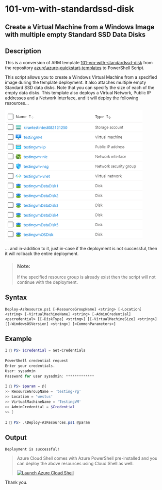101-vm-with-standardssd-disk
===
Create a Virtual Machine from a Windows Image with multiple empty Standard SSD Data Disks
---

## Description

This is a conversion of ARM template [101-vm-with-standardssd-disk](https://github.com/Azure/azure-quickstart-templates/tree/master/101-vm-with-standardssd-disk) from the repository [azure\azure-quickstart-templates](https://github.com/Azure/azure-quickstart-templates) to PowerShell Script.

This script allows you to create a Windows Virtual Machine from a specified image during the template deployment. It also attaches multiple empty Standard SSD data disks. Note that you can specify the size of each of the empty data disks. This template also deploys a Virtual Network, Public IP addresses and a Network Interface, and it will deploy the following resources...

![image](resources.png)

... and in-addition to it, just in-case if the deployment is not successful, then it will rollback the entire deployment.

> ### Note: 
> If the specified resource group is already exist then the script will not continue with the deployment.

## Syntax
```
Deploy-AzResource.ps1 [-ResourceGroupName] <string> [-Location] <string> [-VirtualMachineName] <string> [-AdminCredential] <pscredential> [[-DiskType] <string>] [[-VirtualMachineSize] <string>] [[-WindowsOSVersion] <string>] [<CommonParameters>]
```

## Example
```powershell
I 💙 PS> $Credential = Get-Credentials

PowerShell credential request
Enter your credentials.
User: sysadmin
Password for user sysadmin: *************

I 💙 PS> $param = @{
>> ResourceGroupName = 'testing-rg'
>> Location = 'westus'
>> VirtualMachineName = 'TestingVM'
>> AdminCredential = $Credential
>> }

I 💙 PS> .\Deploy-AzResources.ps1 @param
```

## Output
```
Deployment is successful!
```

> Azure Cloud Shell comes with Azure PowerShell pre-installed and you can deploy the above resources using Cloud Shell as well.
>
>[![](https://shell.azure.com/images/launchcloudshell.png "Launch Azure Cloud Shell")](https://shell.azure.com)

Thank you.
